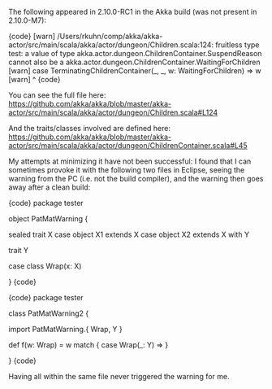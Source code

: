 The following appeared in 2.10.0-RC1 in the Akka build (was not present in 2.10.0-M7):

{code}
[warn] /Users/rkuhn/comp/akka/akka-actor/src/main/scala/akka/actor/dungeon/Children.scala:124: fruitless type test: a value of type akka.actor.dungeon.ChildrenContainer.SuspendReason cannot also be a akka.actor.dungeon.ChildrenContainer.WaitingForChildren
[warn]     case TerminatingChildrenContainer(_, _, w: WaitingForChildren) ⇒ w
[warn]                                                ^
{code}

You can see the full file here: https://github.com/akka/akka/blob/master/akka-actor/src/main/scala/akka/actor/dungeon/Children.scala#L124

And the traits/classes involved are defined here: https://github.com/akka/akka/blob/master/akka-actor/src/main/scala/akka/actor/dungeon/ChildrenContainer.scala#L45

My attempts at minimizing it have not been successful: I found that I can sometimes provoke it with the following two files in Eclipse, seeing the warning from the PC (i.e. not the build compiler), and the warning then goes away after a clean build:

{code}
package tester

object PatMatWarning {

  sealed trait X
  case object X1 extends X
  case object X2 extends X with Y

  trait Y

  case class Wrap(x: X)

}
{code}

{code}
package tester

class PatMatWarning2 {

  import PatMatWarning.{ Wrap, Y }

  def f(w: Wrap) = w match {
    case Wrap(_: Y) ⇒
  }

}
{code}

Having all within the same file never triggered the warning for me.
